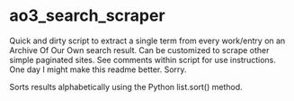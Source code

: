 # ao3_search_scraper
Quick and dirty script to extract a single term from every work/entry on an Archive Of Our Own search result. Can be customized to scrape other simple paginated sites.
See comments within script for use instructions. One day I might make this readme better. Sorry.

Sorts results alphabetically using the Python list.sort() method.
